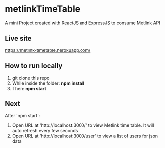 # metlinkTimeTable
A mini Project created with ReactJS and ExpressJS to consume Metlink API

## Live site
https://metlink-timetable.herokuapp.com/

## How to run locally
1. git clone this repo
2. While inside the folder: **npm install**
3. Then: **npm start**

## Next
After 'npm start':
1. Open URL at 'http://localhost:3000/' to view Metlink time table. It will auto refresh every few seconds
2. Open URL at 'http://localhost:3000/user' to view a list of users for json data

